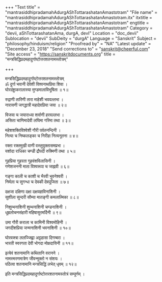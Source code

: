 +++
"Text title" = "mantrasiddhipradamahAdurgAShTottarashatanAmastotram"
"File name" = "mantrasiddhipradamahAdurgAShTottarashatanAmastotram.itx"
itxtitle = "mantrasiddhipradamahAdurgAShTottarashatanAmastotram"
engtitle = "mantrasiddhipradamahAdurgAShTottarashatanAmastotram"
Category = "devii, aShTottarashatanAma, durgA, devI"
Location = "doc_devii"
Sublocation = "devii"
SubDeity = "durgA"
Language = "Sanskrit"
Subject = "philosophy/hinduism/religion"
"Proofread by" = "NA"
"Latest update" = "December 23, 2018"
"Send corrections to" = "sanskrit@cheerful.com"
"Site access" = "https://sanskritdocuments.org"
title = "मन्त्रसिद्धिप्रदमहादुर्गाष्टोत्तरशतनामस्तोत्रम्"

+++
  
 मन्त्रसिद्धिप्रदमहादुर्गाष्टोत्तरशतनामस्तोत्रम्   
ॐ दुर्गा भवानी देवेशी विश्वनाथप्रिया शिवा ।  
घोरदंष्ट्राकरालास्या मुण्डमालाविभूषिता ॥ १॥  
  
रुद्राणी तारिणी तारा माहेशी भववल्लभा ।  
नारायणी जगद्धात्री महादेवप्रिया जया ॥ २॥  
  
विजया च जयाराध्या शर्वाणी हरवल्लभा ।  
असिता चाणिमादेवी लघिमा गरिमा तथा ॥ ३॥  
  
महेशशक्तिविश्वेशी गौरी पर्वतनन्दिनी ।  
नित्या च निष्कलङ्का च निरीहा नित्यनूतना ॥ ४॥  
  
रक्ता रक्तमुखी वाणी वस्तुयुक्तासमप्रभा ।  
यशोदा राधिका चण्डी द्रौपदी रुक्मिणी तथा ॥ ५॥  
  
गुहप्रिया गुहरता गुहवंशविलासिनी ।  
गणेशजननी माता विश्वरूपा च जाह्नवी ॥ ६॥  
  
गङ्गा काली च काशी च भैरवी भुवनेश्वरी ।  
निर्मला च सुगन्धा च देवकी देवपूजिता ॥ ७॥  
  
दक्षजा दक्षिणा दक्षा दक्षयज्ञविनाशिनी ।  
सुशीला सुन्दरी सौम्या मातङ्गी कमलात्मिका ॥ ८॥  
  
निशुम्भनाशिनी शुम्भनाशिनी चण्डनाशिनी ।  
धूम्रलोचनसंहारी महिषासुरमर्दिनी ॥ ९॥  
  
उमा गौरी कराला च कामिनी विश्वमोहिनी ।  
जगदीशप्रिया जन्मनाशिनी भवनाशिनी ॥ १०॥  
  
घोरवक्त्रा ललज्जिह्वा अट्टहासा दिगम्बरा ।  
भारती स्वरगता देवी भोगदा मोक्षदायिनी ॥ ११॥  
  
इत्येवं शतनामानि कथितानि वरानने ।  
नामस्मरणमात्रेण जीवन्मुक्तो न संशयः ।  
पठित्वा शतनामानि मन्त्रसिद्धिं लभेत् धृवम् ॥ १२॥  
  
इति मन्त्रसिद्धिप्रदमहादुर्गाष्टोत्तरशतनामस्तोत्रं सम्पूर्णम् ।  
  
  
